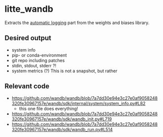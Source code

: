 # litte_wandb

Extracts the [automatic logging](https://docs.wandb.ai/guides/track/log#automatically-logged-data) part from the weights and biases library.

## Desired output

- system info
- pip- or conda-environment
- git repo including patches
- stdin, stdout, stderr ?!
- system metrics (?) This is not a snapshot, but rather 

## Relevant code

- https://github.com/wandb/wandb/blob/7a7dd30e94e3c27e0af9058248320fe30967157e/wandb/sdk/internal/system/system_info.py#L82
  -  this one file does everything!
- https://github.com/wandb/wandb/blob/7a7dd30e94e3c27e0af9058248320fe30967157e/wandb/sdk/wandb_init.py#L719
- https://github.com/wandb/wandb/blob/7a7dd30e94e3c27e0af9058248320fe30967157e/wandb/sdk/wandb_run.py#L514
